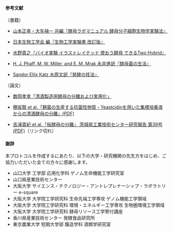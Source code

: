 #### 参考文献
（書籍）
- [山本正幸・大矢禎一 共編『酵母ラボマニュアル 酵母分子細胞生物学実験法』](http://ci.nii.ac.jp/ncid/BB03157906)

- [日本生物工学会 編『生物工学実験書 改訂版』](http://www.sbj.or.jp/pub/pub_experiment.html)

- [水野貴之『バイオ実験 イラストレイテッド 使おう酵母 できるTwo Hybrid』](https://gakken-mesh.jp/book/detail/9784879622655.html)

- [H. J. Phaff, M. W. Miller, and E. M. Mrak 永井進訳『酵母菌の生活』](http://ci.nii.ac.jp/naid/110002777548)

- [Sandor Ellix Katz 水原文訳『発酵の技法』](http://www.oreilly.co.jp/books/9784873117638/)  
  
（論文）
- [数岡孝幸「清酒製造用酵母の分離および実用化」](http://ci.nii.ac.jp/naid/40020484553)

- [穂坂賢 et al.「麹菌の生産する抗菌性物質・Yeastcidinを用いた集積培養液からの清酒酵母の分離」(PDF)](https://www.jstage.jst.go.jp/article/jbrewsocjapan1988/94/12/94_12_998/_pdf)

- [吉浦貴紀 et al.「桜酵母の分離」 茨城県工業技術センター研究報告 第39号 (PDF)](http://www.kougise.pref.ibaraki.jp/periodical/reseach/39/vol39-17.pdf)（リンク切れ）

#### 謝辞
本プロトコルを作成するにあたり、以下の大学・研究機関の先生方をはじめ、ご協力いただいた全ての方々に感謝します。


- 山口大学 工学部 応用化学科 ゲノム生命機能工学研究室
- 山口県産業技術センター
- 大阪大学 サイエンス・テクノロジー・アントレプレナーシップ・ラボラトリー e-square
- 大阪大学 大学院工学研究科 生命先端工学専攻 ゲノム機能工学領域
- 大阪大学 大学院工学研究科 環境・エネルギー工学専攻 生物圏環境工学領域
- 大阪大学 大学院工学研究科 酵母リソース工学寄付講座
- 香川県産業技術センター 発酵食品研究所
- 東京農業大学 短期大学部 醸造学科 酒類学研究室
